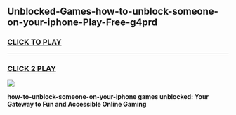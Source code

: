 
## Unblocked-Games-how-to-unblock-someone-on-your-iphone-Play-Free-g4prd
<h3>
<a href="https://premium76.site?title=how-to-unblock-someone-on-your-iphone&ref=23A">CLICK TO PLAY</a></h3>
<hr>

<h3>
<a href="https://premium76.site?title=how-to-unblock-someone-on-your-iphone&ref=23A">CLICK 2 PLAY</a>
  
</h3>

<a href="https://premium76.site?title=how-to-unblock-someone-on-your-iphone&ref=23A"><img src="https://clearcache.store/games.png"></a>


**how-to-unblock-someone-on-your-iphone games unblocked: Your Gateway to Fun and Accessible Online Gaming**

